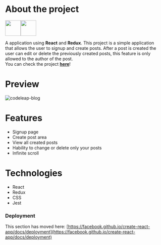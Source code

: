 About the project
==
<img src="https://upload.wikimedia.org/wikipedia/commons/a/a7/React-icon.svg" width="50px"><img src="https://upload.wikimedia.org/wikipedia/commons/9/9e/Cib-redux_%28CoreUI_Icons_v1.0.0%29.svg" width="50px">


A application using **React** and **Redux**.
This project is a simple application that allows the user to signup and create posts. After a post is created the user can edit or delete the previously created posts, this feature is only allowed to the author of the post.\
You can check the project **[here](https://luizalsc.github.io/codeleap-blog/)**!

Preview
==
![codeleap-blog](https://github.com/luizalsc/codeleap-blog/assets/111703755/a8be1512-13d3-4ad7-ab09-1a8af3c55451)

# Features
* Signup page
* Create post area
* View all created posts
* Hability to change or delete only your posts
* Infinite scroll

# Technologies
* React
* Redux
* CSS
* Jest


### Deployment

This section has moved here: [https://facebook.github.io/create-react-app/docs/deployment](https://facebook.github.io/create-react-app/docs/deployment)
